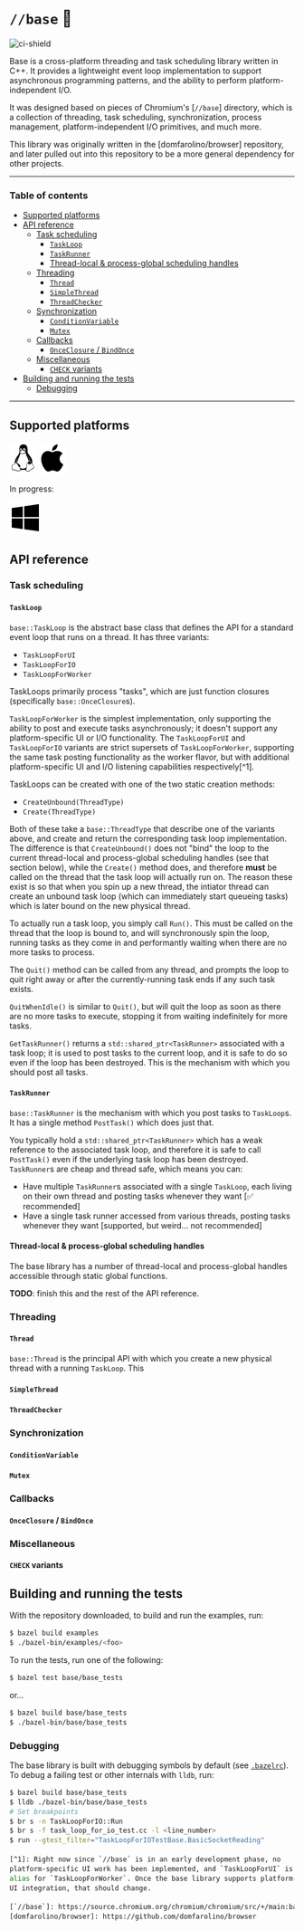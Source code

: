 # `//base` 🧱

![ci-shield](https://github.com/domfarolino/base/actions/workflows/workflow.yml/badge.svg)

Base is a cross-platform threading and task scheduling library written in C++.
It provides a lightweight event loop implementation to support asynchronous
programming patterns, and the ability to perform platform-independent I/O.

It was designed based on pieces of Chromium's [`//base`] directory, which is a
collection of threading, task scheduling, synchronization, process management,
platform-independent I/O primitives, and much more.

This library was originally written in the [domfarolino/browser] repository, and
later pulled out into this repository to be a more general dependency for other
projects.

----

### Table of contents

- [Supported platforms](#supported-platforms)
- [API reference](#api-reference)
  - [Task scheduling](#task-scheduling)
    - [`TaskLoop`](#taskloop)
    - [`TaskRunner`](#taskrunner)
    - [Thread-local & process-global scheduling handles](#thread-local--process-global-scheduling-handles)
  - [Threading](#threading)
    - [`Thread`](#thread)
    - [`SimpleThread`](#simplethread)
    - [`ThreadChecker`](#threadchecker)
  - [Synchronization](#synchronization)
    - [`ConditionVariable`](#conditionvariable)
    - [`Mutex`](#mutex)
  - [Callbacks](#callbacks)
    - [`OnceClosure` / `BindOnce`](#onceclosure--bindonce)
  - [Miscellaneous](#miscellaneous)
    - [`CHECK` variants](#check-variants)
- [Building and running the tests](#building-and-running-the-tests)
  - [Debugging](#debugging)

----


## Supported platforms

![Linux](./assets/linux.svg)
![macOS](./assets/apple.svg)

In progress:

![Windows](./assets/windows.svg)


## API reference

### Task scheduling

#### `TaskLoop`

`base::TaskLoop` is the abstract base class that defines the API for a standard
event loop that runs on a thread. It has three variants:
 - `TaskLoopForUI`
 - `TaskLoopForIO`
 - `TaskLoopForWorker`

TaskLoops primarily process "tasks", which are just function closures
(specifically `base::OnceClosure`s).

`TaskLoopForWorker` is the simplest implementation, only supporting the ability
to post and execute tasks asynchronously; it doesn't support any
platform-specific UI or I/O functionality. The `TaskLoopForUI` and
`TaskLoopForIO` variants are strict supersets of `TaskLoopForWorker`, supporting
the same task posting functionality as the worker flavor, but with additional
platform-specific UI and I/O listening capabilities respectively[^1].

TaskLoops can be created with one of the two static creation methods:
 - `CreateUnbound(ThreadType)`
 - `Create(ThreadType)`

Both of these take a `base::ThreadType` that describe one of the variants above,
and create and return the corresponding task loop implementation. The difference
is that `CreateUnbound()` does not "bind" the loop to the current thread-local
and process-global scheduling handles (see that section below), while the
`Create()` method does, and therefore **must** be called on the thread that the
task loop will actually run on. The reason these exist is so that when you spin
up a new thread, the intiator thread can create an unbound task loop (which can
immediately start queueing tasks) which is later bound on the new physical
thread.

To actually run a task loop, you simply call `Run()`. This must be called on the
thread that the loop is bound to, and will synchronously spin the loop, running
tasks as they come in and performantly waiting when there are no more tasks to
process.

The `Quit()` method can be called from any thread, and prompts the loop to quit
right away or after the currently-running task ends if any such task exists.

`QuitWhenIdle()` is similar to `Quit()`, but will quit the loop as soon as there
are no more tasks to execute, stopping it from waiting indefinitely for more
tasks.

`GetTaskRunner()` returns a `std::shared_ptr<TaskRunner>` associated with a task
loop; it is used to post tasks to the current loop, and it is safe to do so even
if the loop has been destroyed. This is the mechanism with which you should post
all tasks.

#### `TaskRunner`

`base::TaskRunner` is the mechanism with which you post tasks to `TaskLoop`s. It
has a single method `PostTask()` which does just that.

You typically hold a `std::shared_ptr<TaskRunner>` which has a weak reference to
the associated task loop, and therefore it is safe to call `PostTask()` even if
the underlying task loop has been destroyed. `TaskRunner`s are cheap and thread
safe, which means you can:
 - Have multiple `TaskRunner`s associated with a single `TaskLoop`, each living
   on their own thread and posting tasks whenever they want [✅ recommended]
 - Have a single task runner accessed from various threads, posting tasks
   whenever they want [supported, but weird... not recommended]

#### Thread-local & process-global scheduling handles

The base library has a number of thread-local and process-global handles
accessible through static global functions.

**TODO**: finish this and the rest of the API reference.

### Threading

#### `Thread`

`base::Thread` is the principal API with which you create a new physical thread
with a running `TaskLoop`. This

#### `SimpleThread`
#### `ThreadChecker`

### Synchronization

#### `ConditionVariable`
#### `Mutex`

### Callbacks

#### `OnceClosure` / `BindOnce`

### Miscellaneous

#### `CHECK` variants


## Building and running the tests

With the repository downloaded, to build and run the examples, run:

```sh
$ bazel build examples
$ ./bazel-bin/examples/<foo>
```

To run the tests, run one of the following:

```sh
$ bazel test base/base_tests
```

or...


```sh
$ bazel build base/base_tests
$ ./bazel-bin/base/base_tests
```

### Debugging

The base library is built with debugging symbols by default (see
[`.bazelrc`](.bazelrc)). To debug a failing test or other internals with `lldb`,
run:

```sh
$ bazel build base/base_tests
$ lldb ./bazel-bin/base/base_tests
# Set breakpoints
$ br s -n TaskLoopForIO::Run
$ br s -f task_loop_for_io_test.cc -l <line_number>
$ run --gtest_filter="TaskLoopForIOTestBase.BasicSocketReading"

[^1]: Right now since `//base` is in an early development phase, no
platform-specific UI work has been implemented, and `TaskLoopForUI` is just an
alias for `TaskLoopForWorker`. Once the base library supports platform-specific
UI integration, that should change.

[`//base`]: https://source.chromium.org/chromium/chromium/src/+/main:base/
[domfarolino/browser]: https://github.com/domfarolino/browser
